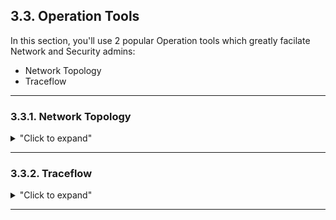 
## 3.3. Operation Tools

In this section, you'll use 2 popular Operation tools which greatly facilate Network and Security admins:
  - Network Topology
  - Traceflow

---

### 3.3.1. Network Topology

<details>
<summary>"Click to expand"</summary>

What has been created so far is the following logical topology:
<p align="center">
  <img width=50% height=50% src="/docs/assets/Graphics/3.3.LogicalView.jpg"><br>
</p>  

NSX offers a graphical representation of its network topology.
- Log on NSX-T Manager UI.  
In a browser: https://192.168.50.5/.  
  <p align="center">
    <img width=85% height=85% src="/docs/assets/Graphics/2.3.step1.jpg">
  </p>  

- Display the NSX Network Topology  
Under "Networking - Network Topology".
<p align="center">
  <img width=85% height=85% src="/docs/assets/Graphics/3.3.1.step1.jpg"><br>
</p>  

- And specific Network elements, such as T0 information :
  - Segment Information  
  <p align="center">
    <img width=85% height=85% src="/docs/assets/Graphics/3.3.1.step2.jpg"><br>
  </p>  

</details>


---

### 3.3.2. Traceflow

<details>
<summary>"Click to expand"</summary>

Traceflow allows you to inject a packet into the network and monitor its flow across the network.  
Traceflow allows you to identify the path a packet takes to reach its destination or, conversely, where a packet is dropped along the way.  
Each entity reports the packet handling on input and output, so you can determine whether issues occur when receiving a packet or when forwarding the packet.

- Check the Traceflow from VM3 HTTP to VM7  
Under "Plan & Troubleshoot - Traceflow",  
select the Source "LS1.1-VM3",  
to Destination "LS2.1-VM7",  
Protocol Type "TCP" with Source Port = "5000" to Destination Port = "80".  
<p align="center">
  <img width=85% height=85% src="/docs/assets/Graphics/3.3.2.step1.jpg"><br>
</p>  
And click "Trace".  

You can follow the path through the different Logical NSX Routing + Security elements on the top half of the screen.  
<p align="center">
  <img width=85% height=85% src="/docs/assets/Graphics/3.3.2.step2.jpg"><br>
</p>  

You can also follow each step of the different NSX elements on the bottom half of the screen (and on which device it's running).  
<p align="center">
  <img width=85% height=85% src="/docs/assets/Graphics/3.3.2.step3.jpg"><br>
</p>  

*Note: Worth nothing even if that traffic is routed, it actually does not leave the ESXi1 (192.168.50.21) thanks to the power of NSX service distribution :-)*


- Check the Traceflow from VM3 HTTP to VM1  
Under "Plan & Troubleshoot - Traceflow",  
select the Source "LS1.1-VM3",  
to Destination "VLANWeb-VM1",  
Protocol Type "TCP" with Source Port = "5000" to Destination Port = "80".  
<p align="center">
  <img width=85% height=85% src="/docs/assets/Graphics/3.3.2.step4.jpg"><br>
</p>  
And click "Trace".  

You can follow the path through the different Logical NSX Routing + Security elements on the top half of the screen.  
<p align="center">
  <img width=85% height=85% src="/docs/assets/Graphics/3.3.2.step2.jpg"><br>
</p>  

You can also follow each step of the different NSX elements on the bottom half of the screen (and on which device it's running).  
<p align="center">
  <img width=85% height=85% src="/docs/assets/Graphics/3.3.2.step3.jpg"><br>
</p>  

*Note: The traceflow tracks the different NSX elements up to it reachs the physical fabric, and ends there.*

</details>

---




